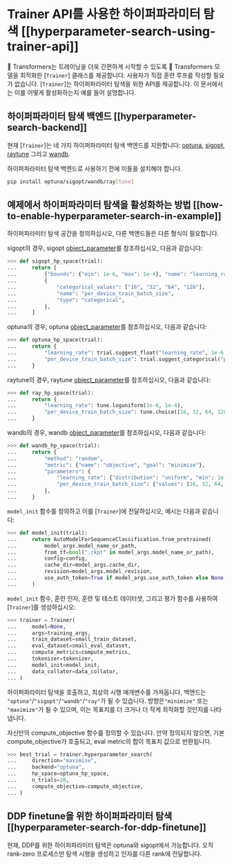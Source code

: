 <!--Copyright 2022 The HuggingFace Team. All rights reserved.

Licensed under the Apache License, Version 2.0 (the "License"); you may not use this file except in compliance with
the License. You may obtain a copy of the License at

http://www.apache.org/licenses/LICENSE-2.0

Unless required by applicable law or agreed to in writing, software distributed under the License is distributed on
an "AS IS" BASIS, WITHOUT WARRANTIES OR CONDITIONS OF ANY KIND, either express or implied. See the License for the

⚠️ Note that this file is in Markdown but contain specific syntax for our doc-builder (similar to MDX) that may not be
rendered properly in your Markdown viewer.

-->

# Trainer API를 사용한 하이퍼파라미터 탐색 [[hyperparameter-search-using-trainer-api]]

🤗 Transformers는 트레이닝을 더욱 간편하게 시작할 수 있도록 🤗 Transformers 모델을 최적화한 [`Trainer`] 클래스를 제공합니다. 사용자가 직접 훈련 루프를 작성할 필요가 없습니다. [`Trainer`]는 하이퍼파라미터 탐색을 위한 API를 제공합니다. 이 문서에서는 이를 어떻게 활성화하는지 예를 들어 설명합니다.

## 하이퍼파라미터 탐색 백엔드 [[hyperparameter-search-backend]]

현재 [`Trainer`]는 네 가지 하이퍼파라미터 탐색 백엔드를 지원합니다:
[optuna](https://optuna.org/), [sigopt](https://sigopt.com/), [raytune](https://docs.ray.io/en/latest/tune/index.html) 그리고 [wandb](https://wandb.ai/site/sweeps).

하이퍼파라미터 탐색 백엔드로 사용하기 전에 이들을 설치해야 합니다.
```bash
pip install optuna/sigopt/wandb/ray[tune] 
```

## 예제에서 하이퍼파라미터 탐색을 활성화하는 방법 [[how-to-enable-hyperparameter-search-in-example]]

하이퍼파라미터 탐색 공간을 정의하십시오, 다른 백엔드들은 다른 형식이 필요합니다.

sigopt의 경우, sigopt [object_parameter](https://docs.sigopt.com/ai-module-api-references/api_reference/objects/object_parameter)를 참조하십시오, 다음과 같습니다:
```py
>>> def sigopt_hp_space(trial):
...     return [
...         {"bounds": {"min": 1e-6, "max": 1e-4}, "name": "learning_rate", "type": "double"},
...         {
...             "categorical_values": ["16", "32", "64", "128"],
...             "name": "per_device_train_batch_size",
...             "type": "categorical",
...         },
...     ]
```

optuna의 경우, optuna [object_parameter](https://optuna.readthedocs.io/en/stable/tutorial/10_key_features/002_configurations.html#sphx-glr-tutorial-10-key-features-002-configurations-py)를 참조하십시오, 다음과 같습니다:

```py
>>> def optuna_hp_space(trial):
...     return {
...         "learning_rate": trial.suggest_float("learning_rate", 1e-6, 1e-4, log=True),
...         "per_device_train_batch_size": trial.suggest_categorical("per_device_train_batch_size", [16, 32, 64, 128]),
...     }
```

raytune의 경우, raytune [object_parameter](https://docs.ray.io/en/latest/tune/api/search_space.html)를 참조하십시오, 다음과 같습니다:

```py
>>> def ray_hp_space(trial):
...     return {
...         "learning_rate": tune.loguniform(1e-6, 1e-4),
...         "per_device_train_batch_size": tune.choice([16, 32, 64, 128]),
...     }
```

wandb의 경우, wandb [object_parameter](https://docs.wandb.ai/guides/sweeps/configuration)를 참조하십시오, 다음과 같습니다:

```py
>>> def wandb_hp_space(trial):
...     return {
...         "method": "random",
...         "metric": {"name": "objective", "goal": "minimize"},
...         "parameters": {
...             "learning_rate": {"distribution": "uniform", "min": 1e-6, "max": 1e-4},
...             "per_device_train_batch_size": {"values": [16, 32, 64, 128]},
...         },
...     }
```

`model_init` 함수를 정의하고 이를 [`Trainer`]에 전달하십시오, 예시는 다음과 같습니다:
```py
>>> def model_init(trial):
...     return AutoModelForSequenceClassification.from_pretrained(
...         model_args.model_name_or_path,
...         from_tf=bool(".ckpt" in model_args.model_name_or_path),
...         config=config,
...         cache_dir=model_args.cache_dir,
...         revision=model_args.model_revision,
...         use_auth_token=True if model_args.use_auth_token else None,
...     )
```

`model_init` 함수, 훈련 인자, 훈련 및 테스트 데이터셋, 그리고 평가 함수를 사용하여 [`Trainer`]를 생성하십시오:

```py
>>> trainer = Trainer(
...     model=None,
...     args=training_args,
...     train_dataset=small_train_dataset,
...     eval_dataset=small_eval_dataset,
...     compute_metrics=compute_metrics,
...     tokenizer=tokenizer,
...     model_init=model_init,
...     data_collator=data_collator,
... )
```

하이퍼파라미터 탐색을 호출하고, 최상의 시행 매개변수를 가져옵니다, 백엔드는 `"optuna"`/`"sigopt"`/`"wandb"`/`"ray"`가 될 수 있습니다. 방향은`"minimize"` 또는 `"maximize"`가 될 수 있으며, 이는 목표치를 더 크거나 더 작게 최적화할 것인지를 나타냅니다.

자신만의 compute_objective 함수를 정의할 수 있습니다. 만약 정의되지 않으면, 기본 compute_objective가 호출되고, eval metric의 합이 목표치 값으로 반환됩니다.

```py
>>> best_trial = trainer.hyperparameter_search(
...     direction="maximize",
...     backend="optuna",
...     hp_space=optuna_hp_space,
...     n_trials=20,
...     compute_objective=compute_objective,
... )
```

## DDP finetune을 위한 하이퍼파라미터 탐색 [[hyperparameter-search-for-ddp-finetune]]
현재, DDP를 위한 하이퍼파라미터 탐색은 optuna와 sigopt에서 가능합니다. 오직 rank-zero 프로세스만 탐색 시행을 생성하고 인자를 다른 rank에 전달합니다.
